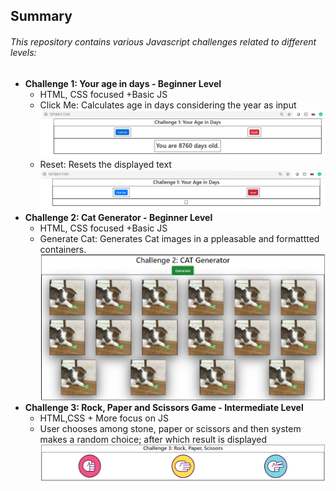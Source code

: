## Summary

###### This repository contains various Javascript challenges related to different levels:
* **Challenge 1: Your age in days  - Beginner Level**
    * HTML, CSS focused +Basic JS
    * Click Me: Calculates age in days considering the year as input
      ![Calculate Age](images/calculateage.PNG)
    * Reset: Resets the displayed text
      ![Reset Age](images/resetage.PNG)
* **Challenge 2: Cat Generator - Beginner Level**
    * HTML, CSS focused +Basic JS
    * Generate Cat: Generates Cat images in a ppleasable and formattted containers.
      ![Generate Cats](images/catgenerator.PNG)
* **Challenge 3: Rock, Paper and Scissors Game - Intermediate Level**
   * HTML,CSS + More focus on JS
   * User chooses among stone, paper or scissors and then system makes a random choice; after which result is displayed
     ![Rock, Paper & Scissors](/images/Rock_paper_scissors_game.PNG)